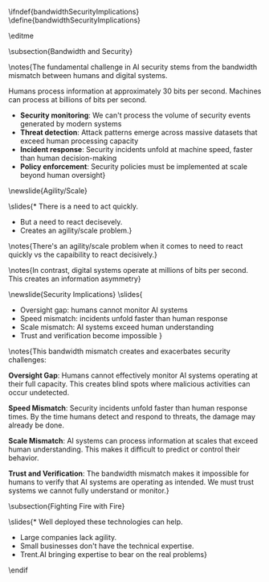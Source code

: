 \ifndef{bandwidthSecurityImplications}
\define{bandwidthSecurityImplications}

\editme

\subsection{Bandwidth and Security}

\notes{The fundamental challenge in AI security stems from the bandwidth mismatch between humans and digital systems.

Humans process information at approximately 30 bits per second. Machines can process at billions of bits per second.

- **Security monitoring**: We can't process the volume of security events generated by modern systems
- **Threat detection**: Attack patterns emerge across massive datasets that exceed human processing capacity
- **Incident response**: Security incidents unfold at machine speed, faster than human decision-making
- **Policy enforcement**: Security policies must be implemented at scale beyond human oversight}

\newslide{Agility/Scale}

\slides{* There is a need to act quickly.
* But a need to react decisevely.
* Creates an agility/scale problem.}

\notes{There's an agility/scale problem when it comes to need to react quickly vs the capaibility to react decisively.}

\notes{In contrast, digital systems operate at millions of bits per second. This creates an information asymmetry}


\newslide{Security Implications}
\slides{
* Oversight gap: humans cannot monitor AI systems
* Speed mismatch: incidents unfold faster than human response
* Scale mismatch: AI systems exceed human understanding
* Trust and verification become impossible
}

\notes{This bandwidth mismatch creates and exacerbates security challenges:

**Oversight Gap**: Humans cannot effectively monitor AI systems operating at their full capacity. This creates blind spots where malicious activities can occur undetected.

**Speed Mismatch**: Security incidents unfold faster than human response times. By the time humans detect and respond to threats, the damage may already be done.

**Scale Mismatch**: AI systems can process information at scales that exceed human understanding. This makes it difficult to predict or control their behavior.

**Trust and Verification**: The bandwidth mismatch makes it impossible for humans to verify that AI systems are operating as intended. We must trust systems we cannot fully understand or monitor.}

\subsection{Fighting Fire with Fire}

\slides{* Well deployed these technologies can help.
* Large companies lack agility.
* Small businesses don't have the technical expertise.
* Trent.AI bringing expertise to bear on the real problems}

\endif
